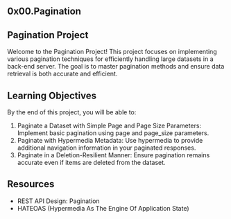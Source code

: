 ## 0x00.Pagination
## Pagination Project
Welcome to the Pagination Project! This project focuses on implementing various pagination techniques for efficiently handling large datasets in a back-end server. The goal is to master pagination methods and ensure data retrieval is both accurate and efficient.

## Learning Objectives
By the end of this project, you will be able to:
1. Paginate a Dataset with Simple Page and Page Size Parameters: Implement basic pagination using page and page_size parameters.
2. Paginate with Hypermedia Metadata: Use hypermedia to provide additional navigation information in your paginated responses.
3. Paginate in a Deletion-Resilient Manner: Ensure pagination remains accurate even if items are deleted from the dataset.

## Resources
- REST API Design: Pagination
- HATEOAS (Hypermedia As The Engine Of Application State)
